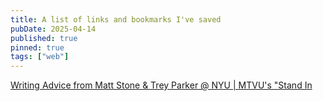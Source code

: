 ```yaml
---
title: A list of links and bookmarks I've saved
pubDate: 2025-04-14
published: true
pinned: true
tags: ["web"]
---
```


[Writing Advice from Matt Stone & Trey Parker @ NYU | MTVU's "Stand In](https://www.youtube.com/watch?v=Zp6uP65lgjc)
